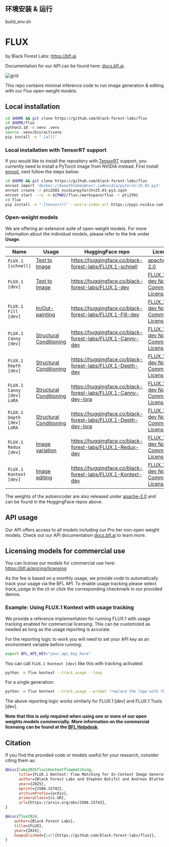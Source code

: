 ## 环境安装 & 运行

build_env.sh


# FLUX
by Black Forest Labs: https://bfl.ai.

Documentation for our API can be found here: [docs.bfl.ai](https://docs.bfl.ai/).

![grid](assets/grid.jpg)

This repo contains minimal inference code to run image generation & editing with our Flux open-weight models.

## Local installation

```bash
cd $HOME && git clone https://github.com/black-forest-labs/flux
cd $HOME/flux
python3.10 -m venv .venv
source .venv/bin/activate
pip install -e ".[all]"
```

### Local installation with TensorRT support

If you would like to install the repository with [TensorRT](https://github.com/NVIDIA/TensorRT) support, you currently need to install a PyTorch image from NVIDIA instead. First install [enroot](https://github.com/NVIDIA/enroot), next follow the steps below:

```bash
cd $HOME && git clone https://github.com/black-forest-labs/flux
enroot import 'docker://$oauthtoken@nvcr.io#nvidia/pytorch:25.01-py3'
enroot create -n pti2501 nvidia+pytorch+25.01-py3.sqsh
enroot start --rw -m ${PWD}/flux:/workspace/flux -r pti2501
cd flux
pip install -e ".[tensorrt]" --extra-index-url https://pypi.nvidia.com
```

### Open-weight models

We are offering an extensive suite of open-weight models. For more information about the individual models, please refer to the link under **Usage**.

| Name                        | Usage                                                      | HuggingFace repo                                               | License                                                               |
| --------------------------- | ---------------------------------------------------------- | -------------------------------------------------------------- | --------------------------------------------------------------------- |
| `FLUX.1 [schnell]`          | [Text to Image](docs/text-to-image.md)                     | https://huggingface.co/black-forest-labs/FLUX.1-schnell        | [apache-2.0](model_licenses/LICENSE-FLUX1-schnell)                    |
| `FLUX.1 [dev]`              | [Text to Image](docs/text-to-image.md)                     | https://huggingface.co/black-forest-labs/FLUX.1-dev            | [FLUX.1-dev Non-Commercial License](model_licenses/LICENSE-FLUX1-dev) |
| `FLUX.1 Fill [dev]`         | [In/Out-painting](docs/fill.md)                            | https://huggingface.co/black-forest-labs/FLUX.1-Fill-dev       | [FLUX.1-dev Non-Commercial License](model_licenses/LICENSE-FLUX1-dev) |
| `FLUX.1 Canny [dev]`        | [Structural Conditioning](docs/structural-conditioning.md) | https://huggingface.co/black-forest-labs/FLUX.1-Canny-dev      | [FLUX.1-dev Non-Commercial License](model_licenses/LICENSE-FLUX1-dev) |
| `FLUX.1 Depth [dev]`        | [Structural Conditioning](docs/structural-conditioning.md) | https://huggingface.co/black-forest-labs/FLUX.1-Depth-dev      | [FLUX.1-dev Non-Commercial License](model_licenses/LICENSE-FLUX1-dev) |
| `FLUX.1 Canny [dev] LoRA`   | [Structural Conditioning](docs/structural-conditioning.md) | https://huggingface.co/black-forest-labs/FLUX.1-Canny-dev-lora | [FLUX.1-dev Non-Commercial License](model_licenses/LICENSE-FLUX1-dev) |
| `FLUX.1 Depth [dev] LoRA`   | [Structural Conditioning](docs/structural-conditioning.md) | https://huggingface.co/black-forest-labs/FLUX.1-Depth-dev-lora | [FLUX.1-dev Non-Commercial License](model_licenses/LICENSE-FLUX1-dev) |
| `FLUX.1 Redux [dev]`        | [Image variation](docs/image-variation.md)                 | https://huggingface.co/black-forest-labs/FLUX.1-Redux-dev      | [FLUX.1-dev Non-Commercial License](model_licenses/LICENSE-FLUX1-dev) |
| `FLUX.1 Kontext [dev]`      | [Image editing](docs/image-editing.md)                     | https://huggingface.co/black-forest-labs/FLUX.1-Kontext-dev    | [FLUX.1-dev Non-Commercial License](model_licenses/LICENSE-FLUX1-dev) |

The weights of the autoencoder are also released under [apache-2.0](https://huggingface.co/datasets/choosealicense/licenses/blob/main/markdown/apache-2.0.md) and can be found in the HuggingFace repos above.

## API usage

Our API offers access to all models including our Pro tier non-open weight models. Check out our API documentation [docs.bfl.ai](https://docs.bfl.ai/) to learn more.

## Licensing models for commercial use

You can license our models for commercial use here: https://bfl.ai/pricing/licensing

As the fee is based on a monthly usage, we provide code to automatically track your usage via the BFL API. To enable usage tracking please select *track_usage* in the cli or click the corresponding checkmark in our provided demos.

### Example: Using FLUX.1 Kontext with usage tracking

We provide a reference implementation for running FLUX.1 with usage tracking enabled for commercial licensing.
This can be customized as needed as long as the usage reporting is accurate.

For the reporting logic to work you will need to set your API key as an environment variable before running:
```bash
export BFL_API_KEY="your_api_key_here"
```

You can call `FLUX.1 Kontext [dev]` like this with tracking activated:

```bash
python -m flux kontext --track_usage --loop
```

For a single generation:

```bash
python -m flux kontext --track_usage --prompt "replace the logo with the text 'Black Forest Labs'"
```

The above reporting logic works similarly for FLUX.1 [dev] and FLUX.1 Tools [dev].

**Note that this is only required when using one or more of our open weights models commercially. More information on the commercial licensing can be found at the [BFL Helpdesk](https://help.bfl.ai/collections/6939000511-licensing).**


## Citation

If you find the provided code or models useful for your research, consider citing them as:

```bib
@misc{labs2025flux1kontextflowmatching,
      title={FLUX.1 Kontext: Flow Matching for In-Context Image Generation and Editing in Latent Space},
      author={Black Forest Labs and Stephen Batifol and Andreas Blattmann and Frederic Boesel and Saksham Consul and Cyril Diagne and Tim Dockhorn and Jack English and Zion English and Patrick Esser and Sumith Kulal and Kyle Lacey and Yam Levi and Cheng Li and Dominik Lorenz and Jonas Müller and Dustin Podell and Robin Rombach and Harry Saini and Axel Sauer and Luke Smith},
      year={2025},
      eprint={2506.15742},
      archivePrefix={arXiv},
      primaryClass={cs.GR},
      url={https://arxiv.org/abs/2506.15742},
}

@misc{flux2024,
    author={Black Forest Labs},
    title={FLUX},
    year={2024},
    howpublished={\url{https://github.com/black-forest-labs/flux}},
}
```
